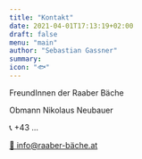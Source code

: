 ```yaml
---
title: "Kontakt"
date: 2021-04-01T17:13:19+02:00
draft: false
menu: "main"
author: "Sebastian Gassner"
summary:
icon: "🐟"
---
```


FreundInnen der Raaber Bäche

Obmann Nikolaus Neubauer

📞 +43 ...

[📧 info@raaber-bäche.at](mailto:info@raaber-bäche.at)
